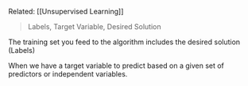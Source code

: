 
Related: [[Unsupervised Learning]]

>Labels, Target Variable, Desired Solution

The training set you feed to the algorithm includes the desired solution (Labels)

When we have a target variable to predict based on a given set of predictors or independent variables. 

